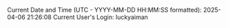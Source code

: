 Current Date and Time (UTC - YYYY-MM-DD HH:MM:SS formatted): 2025-04-06 21:26:08
Current User's Login: luckyaiman
